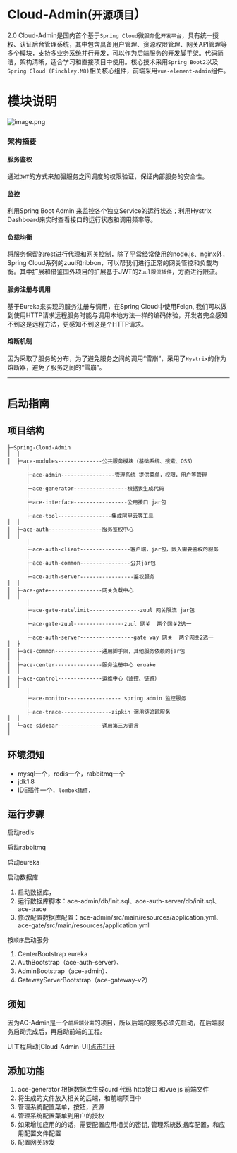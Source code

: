 # Cloud-Admin(`开源项目`）
2.0  Cloud-Admin是国内首个基于`Spring Cloud`微`服务`化`开发平台`，具有统一授权、认证后台管理系统，其中包含具备用户管理、资源权限管理、网关API管理等多个模块，支持多业务系统并行开发，可以作为后端服务的开发脚手架。代码简洁，架构清晰，适合学习和直接项目中使用。核心技术采用`Spring Boot2`以及`Spring Cloud (Finchley.M8)`相关核心组件，前端采用`vue-element-admin`组件。 

# 模块说明
![image.png](http://upload-images.jianshu.io/upload_images/5700335-8d69f4e885a4ec85.png?imageMogr2/auto-orient/strip%7CimageView2/2/w/1240)

### 架构摘要
#### 服务鉴权
通过`JWT`的方式来加强服务之间调度的权限验证，保证内部服务的安全性。

#### 监控
利用Spring Boot Admin 来监控各个独立Service的运行状态；利用Hystrix Dashboard来实时查看接口的运行状态和调用频率等。

#### 负载均衡
将服务保留的rest进行代理和网关控制，除了平常经常使用的node.js、nginx外，Spring Cloud系列的zuul和ribbon，可以帮我们进行正常的网关管控和负载均衡。其中扩展和借鉴国外项目的扩展基于JWT的`Zuul限流插件`，方面进行限流。

#### 服务注册与调用
基于Eureka来实现的服务注册与调用，在Spring Cloud中使用Feign, 我们可以做到使用HTTP请求远程服务时能与调用本地方法一样的编码体验，开发者完全感知不到这是远程方法，更感知不到这是个HTTP请求。

#### 熔断机制
因为采取了服务的分布，为了避免服务之间的调用“雪崩”，采用了`Hystrix`的作为熔断器，避免了服务之间的“雪崩”。

------

# `启动指南`

## 项目结构
```
├─Spring-Cloud-Admin
│  │  
│  ├─ace-modules--------------公共服务模块（基础系统、搜索、OSS）
      │ 
      ├─ace-admin-----------------管理系统 提供菜单，权限，用户等管理
      │ 
      ├─ace-generator-----------------根据表生成代码
      │ 
      ├─ace-interface-----------------公用接口 jar包
      │ 
      ├─ace-tool-----------------集成阿里云等工具 
│  │ 
│  ├─ace-auth-----------------服务鉴权中心
│  │ 
      │ 
      ├─ace-auth-client----------------客户端，jar包，嵌入需要鉴权的服务
      │ 
      ├─ace-auth-common----------------公共jar包
      │ 
      ├─ace-auth-server-----------------鉴权服务
│  │ 
│  ├─ace-gate-----------------网关负载中心
│  │ 
      │ 
      ├─ace-gate-ratelimit----------------zuul 网关限流 jar包
      │ 
      ├─ace-gate-zuul----------------zuul 网关  两个网关2选一
      │ 
      ├─ace-auth-server-----------------gate way 网关  两个网关2选一
│  ├      
│  ├─ace-common---------------通用脚手架，其他服务依赖的jar包
│  │ 
│  ├─ace-center---------------服务注册中心 eruake
│  │ 
│  ├─ace-control--------------运维中心（监控、链路）
│  │
      │ 
      ├─ace-monitor----------------- spring admin 监控服务
      │ 
      ├─ace-trace----------------zipkin 调用链追踪服务
│  │   
│  └─ace-sidebar--------------调用第三方语言
│
```

## 环境须知
- mysql一个，redis一个，rabbitmq一个
- jdk1.8
- IDE插件一个，`lombok插件`，

## 运行步骤
启动redis

启动rabbitmq

启动eureka

启动数据库
1. 启动数据库，
1. 运行数据库脚本：ace-admin/db/init.sql、ace-auth-server/db/init.sql、ace-trace
1. 修改配置数据库配置：ace-admin/src/main/resources/application.yml、ace-gate/src/main/resources/application.yml

按`顺序`启动服务
1. CenterBootstrap eureka
1. AuthBootstrap（ace-auth-server）、
1. AdminBootstrap（ace-admin）、
1. GatewayServerBootstrap（ace-gateway-v2）

## 须知
因为AG-Admin是一个`前后端分离`的项目，所以后端的服务必须先启动，在后端服务启动完成后，再启动前端的工程。

UI工程启动[Cloud-Admin-UI][点击打开](https://github.com/396191970/Cloud-Admin-UI)

## 添加功能
1. ace-generator 根据数据库生成curd 代码 http接口 和vue js 前端文件
1. 将生成的文件放入相关的后端，和前端项目中
1. 管理系統配置菜单，按钮，资源
1. 管理系统配置菜单到用户的授权
1. 如果增加应用的的话，需要配置应用相关的密钥, 管理系統数据库配置，和应用配置文件配置
1. 配置网关转发
